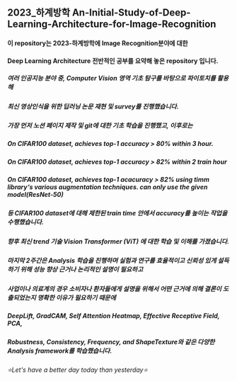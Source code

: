 ## 2023_하계방학 An-Initial-Study-of-Deep-Learning-Architecture-for-Image-Recognition
#### 이 repository는 2023-하계방학에 Image Recognition분야에 대한
#### Deep Learning Architecture 전반적인 공부를 요약해 놓은 repository 입니다.
##### 여러 인공지능 분야 중, Computer Vision 영역 기초 탐구를 바탕으로 파이토치를 활용해
##### 최신 영상인식을 위한 딥러닝 논문 재현 및 survey를 진행했습니다.
##### 가장 먼저 노션 페이지 제작 및 git에 대한 기초 학습을 진행했고, 이후로는
##### On CIFAR100 dataset, achieves top-1 accuracy > 80% within 3 hour.
##### On CIFAR100 dataset, achieves top-1 accuracy > 82% within 2 train hour
##### On CIFAR100 dataset, achieves top-1 acacuracy > 82% using timm library‘s various augmentation techniques. can only use the given model(ResNet-50)
##### 등 CIFAR100 dataset에 대해 제한된 train time 안에서 accuracy를 높이는 작업을 수행했습니다.
##### 향후 최신 trend 기술 Vision Transformer (ViT) 에 대한 학습 및 이해를 가졌습니다.
##### 마지막 2주간은 Analysis 학습을 진행하며 실험과 연구를 효율적이고 신뢰성 있게 설득하기 위해 성능 향상 근거나 논리적인 설명이 필요하고
##### 사업이나 의료계의 경우 소비자나 환자들에게 설명을 위해서 어떤 근거에 의해 결론이 도출되었는지 명확한 이유가 필요하기 때문에
##### DeepLift, GradCAM, Self Attention Heatmap, Effective Receptive Field, PCA,
##### Robustness, Consistency, Frequency, and ShapeTexture와 같은 다양한 Analysis framework를 학습했습니다.
###### ⭐Let's have a better day today than yesterday⭐
